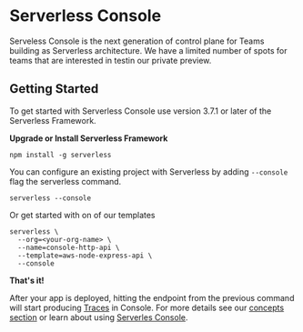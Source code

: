 <!--
title: Overview
menuText: Overview
description: 
menuOrder: 1
-->

# Serverless Console

Serveless Console is the next generation of control plane for Teams building as
Serverless architecture. We have a limited number of spots for teams that are
interested in testin our private preview. 

## Getting Started

To get started with Serverless Console use version 3.7.1 or later of the
Serverless Framework. 

**Upgrade or Install Serverless Framework**

```text
npm install -g serverless
```

You can configure an existing project with 
Serverless by adding `--console` flag the serverless command. 


```text
serverless --console
```

Or get started with on of our templates

```text
serverless \
  --org=<your-org-name> \
  --name=console-http-api \
  --template=aws-node-express-api \
  --console
```

**That's it!**

After your app is deployed, hitting the endpoint from the previous command
will start producing [Traces](traces.md) in Console. For more details see 
our [concepts section](./concepts) or learn about using [Serverles Console](./using/).
